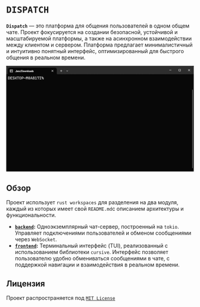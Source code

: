 # `DISPATCH`

**`Dispatch`** — это платформа для общения пользователей в одном общем чате. Проект фокусируется на создании безопасной, устойчивой и масштабируемой платформы, а также на асинхронном взаимодействии между клиентом и сервером. Платформа предлагает минималистичный и интуитивно понятный интерфейс, оптимизированный для быстрого общения в реальном времени.

<div style="text-align: center;">
   <img src="./assets/demo.gif" width="600"/>
</div>

## Обзор

Проект использует `rust workspaces` для разделения на два модуля, каждый из которых имеет свой `README.md`с описанием архитектуры и функциональности.

- **[`backend`](./backend/):** Одноэкземплярный чат-сервер, построенный на `tokio`. Управляет подключениями пользователей и обменом сообщениями через `WebSocket`.
- **[`frontend`](./frontend/):** Терминальный интерфейс (TUI), реализованный с использованием библиотеки `cursive`. Интерфейс позволяет пользователю удобно обмениваться сообщениями в чате, с поддержкой навигации и взаимодействия в реальном времени.

## Лицензия
Проект распространяется под [`MIT License`](./LICENSE)